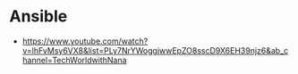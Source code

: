 # Ansible
* https://www.youtube.com/watch?v=lhFvMsy6VX8&list=PLy7NrYWoggjwwEpZO8sscD9X6EH39njz6&ab_channel=TechWorldwithNana

